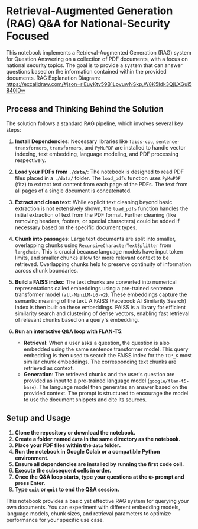 # Retrieval-Augmented Generation (RAG) Q&A for National-Security Focused

This notebook implements a Retrieval-Augmented Generation (RAG) system for Question Answering on a collection of PDF documents, with a focus on national security topics. The goal is to provide a system that can answer questions based on the information contained within the provided documents.
RAG Explanation Diagram: https://excalidraw.com/#json=rlEuyKtv59B1LpvuwNSkp,W8K5Idk3QjLXGui5840lDw

## Process and Thinking Behind the Solution

The solution follows a standard RAG pipeline, which involves several key steps:

1.  **Install Dependencies**: Necessary libraries like `faiss-cpu`, `sentence-transformers`, `transformers`, and `PyMuPDF` are installed to handle vector indexing, text embedding, language modeling, and PDF processing respectively.

2.  **Load your PDFs from `./data/`**: The notebook is designed to read PDF files placed in a `./data/` folder. The `load_pdfs` function uses `PyMuPDF` (fitz) to extract text content from each page of the PDFs. The text from all pages of a single document is concatenated.

3.  **Extract and clean text**: While explicit text cleaning beyond basic extraction is not extensively shown, the `load_pdfs` function handles the initial extraction of text from the PDF format. Further cleaning (like removing headers, footers, or special characters) could be added if necessary based on the specific document types.

4.  **Chunk into passages**: Large text documents are split into smaller, overlapping chunks using `RecursiveCharacterTextSplitter` from `langchain`. This is crucial because language models have input token limits, and smaller chunks allow for more relevant context to be retrieved. Overlapping chunks help to preserve continuity of information across chunk boundaries.

5.  **Build a FAISS index**: The text chunks are converted into numerical representations called embeddings using a pre-trained sentence transformer model (`all-MiniLM-L6-v2`). These embeddings capture the semantic meaning of the text. A FAISS (Facebook AI Similarity Search) index is then built on these embeddings. FAISS is a library for efficient similarity search and clustering of dense vectors, enabling fast retrieval of relevant chunks based on a query's embedding.

6.  **Run an interactive Q&A loop with FLAN-T5**:
    *   **Retrieval**: When a user asks a question, the question is also embedded using the same sentence transformer model. This query embedding is then used to search the FAISS index for the `TOP_K` most similar chunk embeddings. The corresponding text chunks are retrieved as context.
    *   **Generation**: The retrieved chunks and the user's question are provided as input to a pre-trained language model (`google/flan-t5-base`). The language model then generates an answer based on the provided context. The prompt is structured to encourage the model to use the document snippets and cite its sources.

## Setup and Usage

1.  **Clone the repository or download the notebook.**
2.  **Create a folder named `data` in the same directory as the notebook.**
3.  **Place your PDF files within the `data` folder.**
4.  **Run the notebook in Google Colab or a compatible Python environment.**
5.  **Ensure all dependencies are installed by running the first code cell.**
6.  **Execute the subsequent cells in order.**
7.  **Once the Q&A loop starts, type your questions at the `Q>` prompt and press Enter.**
8.  **Type `exit` or `quit` to end the Q&A session.**

This notebook provides a basic yet effective RAG system for querying your own documents. You can experiment with different embedding models, language models, chunk sizes, and retrieval parameters to optimize performance for your specific use case.
